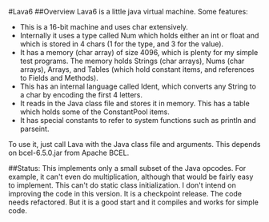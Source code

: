 #Lava6
##Overview
Lava6 is a little java virtual machine.  Some features:
- This is a 16-bit machine and uses char extensively.
- Internally it uses a type called Num which holds either an int or float and which is stored in 4 chars (1 for the type, and 3 for the value).  
- It has a memory (char array) of size 4096, which is plenty for my simple test programs.  The memory holds Strings (char arrays), Nums (char arrays), 
Arrays, and Tables (which hold constant items, and references to Fields and Methods).
- This has an internal language called Ident, which converts any String to a char by encoding the first 4 letters.
- It reads in the Java class file and stores it in memory.  This has a table which holds some of the ConstantPool items.
- It has special constants to refer to system functions such as println and parseint.

To use it, just call Lava with the Java class file and arguments.  This depends on bcel-6.5.0.jar from Apache BCEL.

##Status:
This implements only a small subset of the Java opcodes.  For example, it can't even do multiplication, although that would be fairly easy to implement. 
This can't do static class initialization.  I don't intend on improving the code in this version.  It is a checkpoint release.  The code needs refactored.
But it is a good start and it compiles and works for simple code.
